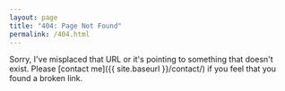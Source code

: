 ```yaml
---
layout: page
title: "404: Page Not Found"
permalink: /404.html
---
```


<i class="fa fa-frown-o" title="Frown"></i>
Sorry, I've misplaced that URL or it's pointing to something that doesn't
exist. Please [contact me]({{ site.baseurl }}/contact/) if you feel that you
found a broken link.
